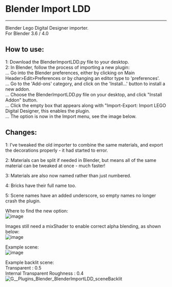 # Blender Import LDD
-----------------------

Blender Lego Digital Designer importer.                    
For Blender 3.6 / 4.0

How to use:          
-----------
1: Download the BlenderImportLDD.py file to your desktop.           
2: In Blender, follow the process of importing a new plugin:            
... Go into the Blender preferences, either by clicking on Main Header>Edit>Preferences or by changing an editor type to 'preferences'.            
... Go to the 'Add-ons' category, and click on the 'Install...' button to install a new addon.               
... Choose the BlenderImportLDD.py file on your desktop, and click "Install Addon" button.            
... Click the empty box that appears along with "Import-Export: Import LEGO Digital Designer, this enables the plugin.               
... The option is now in the Import menu, see the image below.                        

Changes:          
--------
1: I've tweaked the old importer to combine the same materials, and export the decorations properly - it had started to error.              

2: Materials can be split if needed in Blender, but means all of the same material can be tweaked at once - much faster!          

3: Materials are also now named rather than just numbered.         

4: Bricks have their full name too.    

5: Scene names have an added underscore, so empty names no longer crash the plugin.

Where to find the new option:            
![image](https://github.com/Sarah-C/BlenderImportLDD/assets/1586332/dbd3ce95-15fa-4206-a2a9-24c5fc822d0a)                   
                 
Images still need a mixShader to enable correct alpha blending, as shown below:            
![image](https://github.com/Sarah-C/BlenderImportLDD/assets/1586332/c1283ae4-eb70-4c06-8c5d-97988f737f0d)               
               
Example scene:            
![image](https://github.com/Sarah-C/BlenderImportLDD/assets/1586332/aa122c7d-c3cf-4d47-b6fd-c30708ac9b23)                
                   
Example backlit scene:           
Transparent : 0.5       
Internal Transparent Roughness : 0.4                
![G__Plugins_Blender_BlenderImportLDD_sceneBacklit](https://github.com/Sarah-C/BlenderImportLDD/assets/1586332/2df3dc20-0772-4b7f-a3f1-e19c7c9f89fe)
